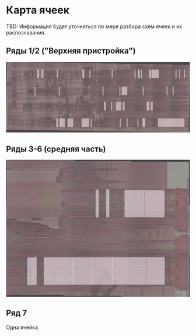 # Карта ячеек

TBD: Информация будет уточняться по мере разбора схем ячеек и их распознавания.

## Ряды 1/2 ("Верхняя пристройка")

![/Arbiter/imgstore/Part1_Map.jpg](/Arbiter/imgstore/Part1_Map.jpg)

## Ряды 3-6 (средняя часть)

![/Arbiter/imgstore/Part2_Map.jpg](/Arbiter/imgstore/Part2_Map.jpg)

## Ряд 7

Одна ячейка.
